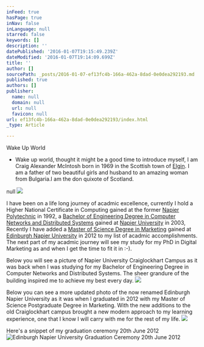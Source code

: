 ```yaml
---
inFeed: true
hasPage: true
inNav: false
inLanguage: null
starred: false
keywords: []
description: ''
datePublished: '2016-01-07T19:15:49.239Z'
dateModified: '2016-01-07T19:14:09.699Z'
title: ''
author: []
sourcePath: _posts/2016-01-07-ef13fc4b-166a-462a-8dad-0e0dea292193.md
published: true
authors: []
publisher:
  name: null
  domain: null
  url: null
  favicon: null
url: ef13fc4b-166a-462a-8dad-0e0dea292193/index.html
_type: Article

---
```

Wake Up World

* Wake up world, thought it might be a good time to introduce myself, I am Craig Alexander McIntosh born in 1969 in the Scottish town of [Elgin][0]. I am a father of two beautiful girls and husband to an amazing woman from Bulgaria.I am the don quixote of Scotland.

null
![](https://the-grid-user-content.s3-us-west-2.amazonaws.com/a5ad57ea-3a7a-428f-a037-e1247d599f37.jpg)

I have been on a life long journey of acadmic excellence, currently I hold a Higher National Certificate in Computing gained at the former [Napier Polytechnic][1] in 1992, a [Bachelor of Engineering Degree in Computer Networks and Distributed Systems][2] gained at [Napier University][1] in 2003, Recently I have added a [Master of Science Degree in Marketing][3] gained at [Edinburgh Napier University][1] in 2012 to my list of acadmic accomplishments. The next part of my acadmic journey will see my study for my PhD in Digital Marketing as and when I get the time to fit it in :-).

Below you will see a picture of Napier University Craiglockhart Campus as it was back when I was studying for my Bachelor of Engineering Degree in Computer Networks and Distributed Systems. The sheer grandure of the building inspired me to achieve my best every day.
![](https://the-grid-user-content.s3-us-west-2.amazonaws.com/e237e5d8-cbc3-448c-9a7f-bed582c6397f.JPG)

Below you can see a more updated photo of the now renamed Edinburgh Napier University as it was when I graduated in 2012 with my Master of Science Postgraduate Degree in Marketing. With the new additions to the old Craiglockhart campus brought a new modern approach to my learning experience, one that I know I will carry with me for the rest of my life.
![](https://the-grid-user-content.s3-us-west-2.amazonaws.com/2a8332e9-8d99-4e54-8c66-4843b0b923e7.jpg)

Here's a snippet of my graduation ceremony 20th June 2012
![Edinburgh Napier University Graduation Ceremony 20th June 2012](https://the-grid-user-content.s3-us-west-2.amazonaws.com/84439c3c-e642-455b-adb4-3a63c736d821.png)

[0]: http://www.visitscotland.com/info/towns-villages/elgin-p237701
[1]: http://www.napier.ac.uk/
[2]: http://www.napier.ac.uk/en/courses/beng-hons-computer-systems-and-networks-undergraduate-fulltime
[3]: http://www.napier.ac.uk/en/courses/msc-marketing-postgraduate-fulltime